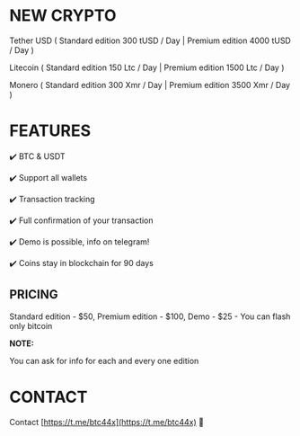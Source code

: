 # NEW CRYPTO

Tether USD ( Standard edition 300 tUSD / Day | Premium edition 4000 tUSD / Day )

Litecoin ( Standard edition 150 Ltc / Day | Premium edition 1500 Ltc / Day )

Monero ( Standard edition 300 Xmr / Day | Premium edition 3500 Xmr / Day )

# FEATURES

✔️ BTC & USDT 

✔️ Support all wallets

✔️ Transaction tracking

✔️ Full confirmation of your transaction

✔️ Demo is possible, info on telegram!

✔️ Coins stay in blockchain for 90 days


## PRICING

Standard edition - $50, Premium edition - $100, Demo - $25 - You can flash only bitcoin


**NOTE:**

You can ask for info for each and every one edition



# CONTACT

Contact [https://t.me/btc44x](https://t.me/btc44x) 🔗
